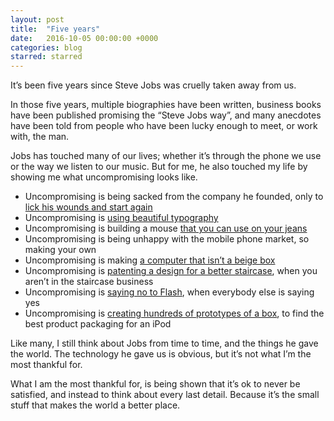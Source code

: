 ```yaml
---
layout: post
title:  "Five years"
date:   2016-10-05 00:00:00 +0000
categories: blog
starred: starred
---
```


It’s been five years since Steve Jobs was cruelly taken away from us.

In those five years, multiple biographies have been written, business books have been published promising the “Steve Jobs way”, and many anecdotes have been told from people who have been lucky enough to meet, or work with, the man.

Jobs has touched many of our lives; whether it’s through the phone we use or the way we listen to our music. But for me, he also touched my life by showing me what uncompromising looks like.

* Uncompromising is being sacked from the company he founded, only to [lick his wounds and start again](https://en.wikipedia.org/wiki/NeXT)
* Uncompromising is [using beautiful typography](http://blog.extensis.com/apple/steve-jobs-typography.php)
* Uncompromising is building a mouse [that you can use on your jeans](https://books.google.co.uk/books?id=C4cvbIbustkC&lpg=PA93&ots=aKUQDXuE62&dq=steve%20jobs%20mouse%20jeans&pg=PA93#v=onepage&q&f=false)
* Uncompromising is being unhappy with the mobile phone market, so making your own
* Uncompromising is making [a computer that isn’t a beige box](http://www.huffingtonpost.com/2015/02/16/steve-jobs-imac-no-interest-to-apple_n_6692530.html)
* Uncompromising is [patenting a design for a better staircase](http://www.google.co.uk/patents/USD478999), when you aren’t in the staircase business
* Uncompromising is [saying no to Flash](http://www.apple.com/hotnews/thoughts-on-flash/), when everybody else is saying yes
* Uncompromising is [creating hundreds of prototypes of a box](http://www.networkworld.com/article/2221536/data-center/inside-apple-s-secret-packaging-room.html), to find the best product packaging for an iPod

Like many, I still think about Jobs from time to time, and the things he gave the world. The technology he gave us is obvious, but it’s not what I’m the most thankful for.

What I am the most thankful for, is being shown that it’s ok to never be satisfied, and instead to think about every last detail. Because it’s the small stuff that makes the world a better place.
